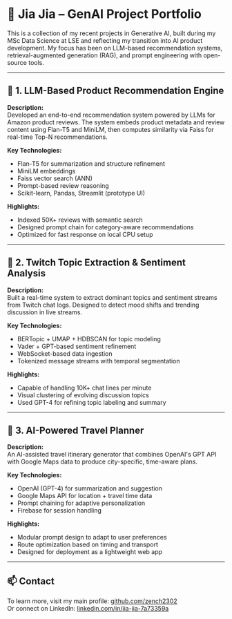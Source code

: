 # 🧠 Jia Jia – GenAI Project Portfolio

This is a collection of my recent projects in Generative AI, built during my MSc Data Science at LSE and reflecting my transition into AI product development. My focus has been on LLM-based recommendation systems, retrieval-augmented generation (RAG), and prompt engineering with open-source tools.

---

## 📌 1. LLM-Based Product Recommendation Engine

**Description:**  
Developed an end-to-end recommendation system powered by LLMs for Amazon product reviews. The system embeds product metadata and review content using Flan-T5 and MiniLM, then computes similarity via Faiss for real-time Top-N recommendations.

**Key Technologies:**  
- Flan-T5 for summarization and structure refinement  
- MiniLM embeddings  
- Faiss vector search (ANN)  
- Prompt-based review reasoning  
- Scikit-learn, Pandas, Streamlit (prototype UI)

**Highlights:**  
- Indexed 50K+ reviews with semantic search  
- Designed prompt chain for category-aware recommendations  
- Optimized for fast response on local CPU setup

---

## 📌 2. Twitch Topic Extraction & Sentiment Analysis

**Description:**  
Built a real-time system to extract dominant topics and sentiment streams from Twitch chat logs. Designed to detect mood shifts and trending discussion in live streams.

**Key Technologies:**  
- BERTopic + UMAP + HDBSCAN for topic modeling  
- Vader + GPT-based sentiment refinement  
- WebSocket-based data ingestion  
- Tokenized message streams with temporal segmentation

**Highlights:**  
- Capable of handling 10K+ chat lines per minute  
- Visual clustering of evolving discussion topics  
- Used GPT-4 for refining topic labeling and summary

---

## 📌 3. AI-Powered Travel Planner

**Description:**  
An AI-assisted travel itinerary generator that combines OpenAI's GPT API with Google Maps data to produce city-specific, time-aware plans.

**Key Technologies:**  
- OpenAI (GPT-4) for summarization and suggestion  
- Google Maps API for location + travel time data  
- Prompt chaining for adaptive personalization  
- Firebase for session handling

**Highlights:**  
- Modular prompt design to adapt to user preferences  
- Route optimization based on timing and transport  
- Designed for deployment as a lightweight web app

---

## 📫 Contact

To learn more, visit my main profile: [github.com/zench2302](https://github.com/zench2302)  
Or connect on LinkedIn: [linkedin.com/in/jia-jia-7a73359a](https://linkedin.com/in/jia-jia-7a73359a)
